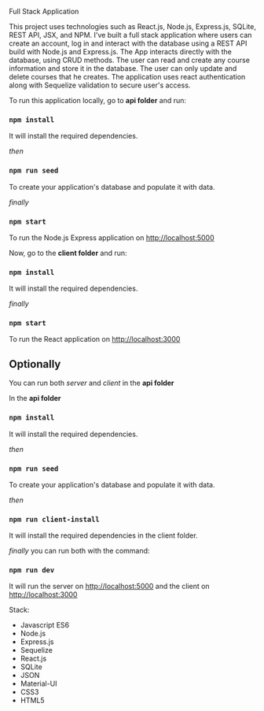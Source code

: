 Full Stack Application

This project uses technologies such as React.js, Node.js, Express.js, SQLite, REST API, JSX, and NPM. I've built a full stack application where users can create an account, log in and interact with the database using a REST API build with Node.js and Express.js. The App interacts directly with the database, using CRUD methods. The user can read and create any course information and store it in the database. The user can only update and delete courses that he creates. The application uses react authentication along with Sequelize validation to secure user's access.

To run this application locally, go to **api folder** and run:
### `npm install`
It will install the required dependencies.

*then*
### `npm run seed`
To create your application's database and populate it with data.

*finally*
### `npm start`
To run the Node.js Express application on [http://localhost:5000](http://localhost:5000) 

Now, go to the **client folder** and run:
### `npm install`
It will install the required dependencies.

*finally*
### `npm start`
To run the React application on [http://localhost:3000](http://localhost:3000) 

## Optionally

You can run both *server* and *client* in the **api folder**

In the **api folder**

### `npm install`
It will install the required dependencies.

*then*
### `npm run seed`
To create your application's database and populate it with data.

*then*
### `npm run client-install`
It will install the required dependencies in the client folder.

*finally* 
you can run both with the command:
### `npm run dev`
It will run the server on [http://localhost:5000](http://localhost:5000) and the client on [http://localhost:3000](http://localhost:3000) 

Stack:
- Javascript ES6
- Node.js
- Express.js
- Sequelize
- React.js
- SQLite
- JSON
- Material-UI
- CSS3
- HTML5
